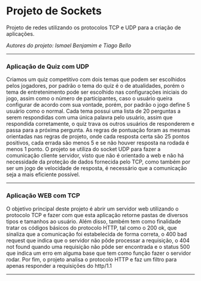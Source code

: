 ﻿# Projeto de Sockets
<p>Projeto de redes utilizando os protocolos TCP e UDP para a criação de aplicações.</p>
<p><i>Autores do projeto: Ismael Benjamim e Tiago Bello</i></p>
<hr>
<h3>Aplicação de Quiz com UDP</h3>
<p>Criamos um quiz competitivo com dois temas que podem ser escolhidos pelos jogadores, por padrão o tema do quiz é  o de atualidades, porém o tema de entretenimento pode ser escolhido nas configurações iniciais do jogo, assim como o número de participantes, caso o usuário queira configurar de acordo com sua vontade, porém, por padrão o jogo define 5 usuário como o normal. 
Cada tema possui uma lista de 20 perguntas a serem respondidas com uma única palavra pelo usuário, assim que respondida corretamente, o quiz trava os outros usuários de responderem e passa para a próxima pergunta. As regras de pontuação foram as mesmas orientadas nas regras de projeto, onde cada resposta certa são 25 pontos positivos, cada errada são menos 5 e se não houver resposta na rodada é menos 1 ponto. 
O projeto se utiliza do socket UDP para fazer a comunicação cliente servidor, visto que não é orientado a web e não há necessidade da proteção de dados fornecida pelo TCP, como também por ser um jogo de velocidade de resposta, é necessário que a comunicação seja a mais eficiente possível.</p>
<hr>
<h3>Aplicação WEB com TCP</h3>
<p>O objetivo principal deste projeto é abrir um servidor web utilizando o protocolo TCP e fazer com que esta aplicação retorne pastas de diversos tipos e tamanhos ao usuário. Além disso, também tem como finalidade tratar os códigos básicos do protocolo HTTP, tal como o 200 ok, que sinaliza que a comunicação foi estabelecida de forma correta, o 400 bad request que indica que o servidor não pôde processar a requisição, o 404 not found quando uma requisição não pôde ser encontrada e o status 500 que indica um erro em alguma base que tem como função fazer o servidor rodar. Por fim, o projeto analisa o protocolo HTTP e faz um filtro para apenas responder a requisições do http/1.1</p>
<hr>
